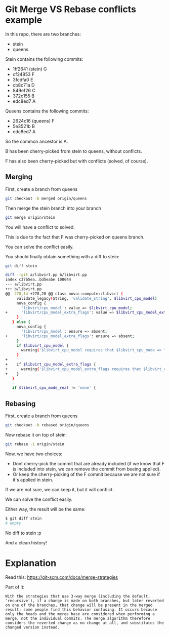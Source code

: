 # Git Merge VS Rebase conflicts example

In this repo, there are two branches:
 * stein
 * queens

Stein contains the following commits:

 * 1ff2641 (stein) G
 * cf24853 F
 * 3fcdfa0 E
 * cb8c71a D
 * 849ef26 C
 * 372c155 B
 * edc8ed7 A

Queens contains the following commits:

 * 2624c16 (queens) F
 * 5e3521b B
 * edc8ed7 A

So the common ancestor is A.

B has been cherry-picked from stein to queens, without conflicts.

F has also been cherry-picked but with conflicts (solved, of course).

## Merging

First, create a branch from queens

```bash
git checkout -b merged origin/queens
```

Then merge the stein branch into your branch
```bash
git merge origin/stein
```

You will have a conflict to solved.

This is due to the fact that F was cherry-picked on queens branch.

You can solve the conflict easily.

You should finally obtain something with a diff to stein:

```bash
git diff stein
```

```bash
diff --git a/libvirt.pp b/libvirt.pp
index c37b5ea..bd5eabe 100644
--- a/libvirt.pp
+++ b/libvirt.pp
@@ -278,14 +278,20 @@ class nova::compute::libvirt (
     validate_legacy(String, 'validate_string', $libvirt_cpu_model)
     nova_config {
       'libvirt/cpu_model': value => $libvirt_cpu_model;
+      'libvirt/cpu_model_extra_flags': value => $libvirt_cpu_model_extra_flags;
     }
   } else {
     nova_config {
       'libvirt/cpu_model': ensure => absent;
+      'libvirt/cpu_model_extra_flags': ensure => absent;
     }
     if $libvirt_cpu_model {
       warning('$libvirt_cpu_model requires that $libvirt_cpu_mode => "custom" and will be ignored')
     }
+
+    if $libvirt_cpu_model_extra_flags {
+      warning('$libvirt_cpu_model_extra_flags requires that $libvirt_cpu_mode => "custom" and will be ignored')
+    }
   }
 
   if $libvirt_cpu_mode_real != 'none' {

```

## Rebasing

First, create a branch from queens

```bash
git checkout -b rebased origin/queens
```

Now rebase it on top of stein:

```bash
git rebase -i origin/stein
```

Now, we have two choices:

 * Dont cherry-pick the commit that are already included (if we know that F is included into stein, we can remove the commit from beeing applied).
 * Or keep the cherry-picking of the F commit because we are not sure if it's applied in stein.

If we are not sure, we can keep it, but it will conflict.

We can solve the conflict easily.

Either way, the result will be the same:

```bash
$ git diff stein
# empty
```

No diff to stein :p

And a clean history!


# Explanation

Read this: https://git-scm.com/docs/merge-strategies

Part of it:

```
With the strategies that use 3-way merge (including the default, 'recursive'), if a change is made on both branches, but later reverted on one of the branches, that change will be present in the merged result; some people find this behavior confusing. It occurs because only the heads and the merge base are considered when performing a merge, not the individual commits. The merge algorithm therefore considers the reverted change as no change at all, and substitutes the changed version instead.
```


